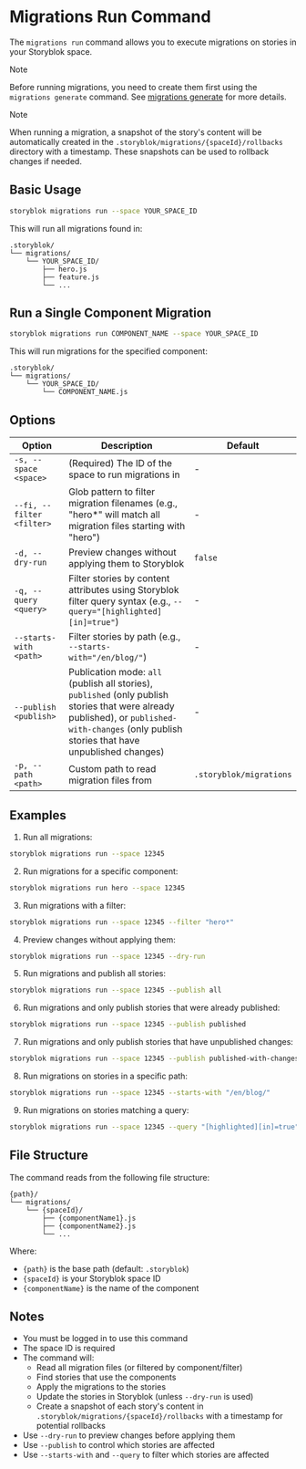 # Migrations Run Command

The `migrations run` command allows you to execute migrations on stories in your Storyblok space.

> [!NOTE]
> Before running migrations, you need to create them first using the `migrations generate` command. See [migrations generate](./generate/README.md) for more details.

> [!NOTE]
> When running a migration, a snapshot of the story's content will be automatically created in the `.storyblok/migrations/{spaceId}/rollbacks` directory with a timestamp. These snapshots can be used to rollback changes if needed.

## Basic Usage

```bash
storyblok migrations run --space YOUR_SPACE_ID
```

This will run all migrations found in:
```
.storyblok/
└── migrations/
    └── YOUR_SPACE_ID/
        ├── hero.js
        ├── feature.js
        └── ...
```

## Run a Single Component Migration

```bash
storyblok migrations run COMPONENT_NAME --space YOUR_SPACE_ID
```

This will run migrations for the specified component:
```
.storyblok/
└── migrations/
    └── YOUR_SPACE_ID/
        └── COMPONENT_NAME.js
```

## Options

| Option | Description | Default |
|--------|-------------|---------|
| `-s, --space <space>` | (Required) The ID of the space to run migrations in | - |
| `--fi, --filter <filter>` | Glob pattern to filter migration filenames (e.g., "hero*" will match all migration files starting with "hero") | - |
| `-d, --dry-run` | Preview changes without applying them to Storyblok | `false` |
| `-q, --query <query>` | Filter stories by content attributes using Storyblok filter query syntax (e.g., `--query="[highlighted][in]=true"`) | - |
| `--starts-with <path>` | Filter stories by path (e.g., `--starts-with="/en/blog/"`) | - |
| `--publish <publish>` | Publication mode: `all` (publish all stories), `published` (only publish stories that were already published), or `published-with-changes` (only publish stories that have unpublished changes) | - |
| `-p, --path <path>` | Custom path to read migration files from | `.storyblok/migrations` |

## Examples

1. Run all migrations:
```bash
storyblok migrations run --space 12345
```

2. Run migrations for a specific component:
```bash
storyblok migrations run hero --space 12345
```

3. Run migrations with a filter:
```bash
storyblok migrations run --space 12345 --filter "hero*"
```

4. Preview changes without applying them:
```bash
storyblok migrations run --space 12345 --dry-run
```

5. Run migrations and publish all stories:
```bash
storyblok migrations run --space 12345 --publish all
```

6. Run migrations and only publish stories that were already published:
```bash
storyblok migrations run --space 12345 --publish published
```

7. Run migrations and only publish stories that have unpublished changes:
```bash
storyblok migrations run --space 12345 --publish published-with-changes
```

8. Run migrations on stories in a specific path:
```bash
storyblok migrations run --space 12345 --starts-with "/en/blog/"
```

9. Run migrations on stories matching a query:
```bash
storyblok migrations run --space 12345 --query "[highlighted][in]=true"
```

## File Structure

The command reads from the following file structure:
```
{path}/
└── migrations/
    └── {spaceId}/
        ├── {componentName1}.js
        ├── {componentName2}.js
        └── ...
```

Where:
- `{path}` is the base path (default: `.storyblok`)
- `{spaceId}` is your Storyblok space ID
- `{componentName}` is the name of the component

## Notes

- You must be logged in to use this command
- The space ID is required
- The command will:
  - Read all migration files (or filtered by component/filter)
  - Find stories that use the components
  - Apply the migrations to the stories
  - Update the stories in Storyblok (unless `--dry-run` is used)
  - Create a snapshot of each story's content in `.storyblok/migrations/{spaceId}/rollbacks` with a timestamp for potential rollbacks
- Use `--dry-run` to preview changes before applying them
- Use `--publish` to control which stories are affected
- Use `--starts-with` and `--query` to filter which stories are affected
